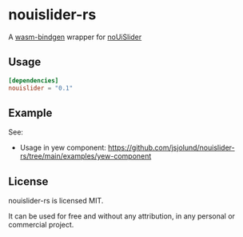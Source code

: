 # nouislider-rs

A [wasm-bindgen](https://github.com/rustwasm/wasm-bindgen) wrapper for [noUiSlider](https://refreshless.com/nouislider/)

## Usage

```toml
[dependencies]
nouislider = "0.1"
```

## Example

See:

- Usage in yew component: <https://github.com/jsjolund/nouislider-rs/tree/main/examples/yew-component>

## License

nouislider-rs is licensed MIT.

It can be used for free and without any attribution, in any personal or commercial project.
